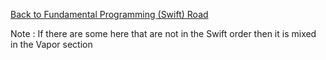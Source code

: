 [Back to Fundamental Programming (Swift) Road](https://github.com/pratama6624/PratamaSwiftStudyJourney/tree/main/Road/SwiftFundamental)

Note : If there are some here that are not in the Swift order then it is mixed in the Vapor section